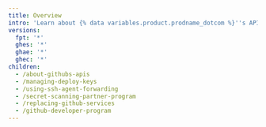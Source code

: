 ```yaml
---
title: Overview
intro: 'Learn about {% data variables.product.prodname_dotcom %}''s APIs{% ifversion ghes or ghae %} and secure your deployments.{% else %}, secure your deployments, and join {% data variables.product.prodname_dotcom %}''s Developer Program.{% endif %}'
versions:
  fpt: '*'
  ghes: '*'
  ghae: '*'
  ghec: '*'
children:
  - /about-githubs-apis
  - /managing-deploy-keys
  - /using-ssh-agent-forwarding
  - /secret-scanning-partner-program
  - /replacing-github-services
  - /github-developer-program
---
```


